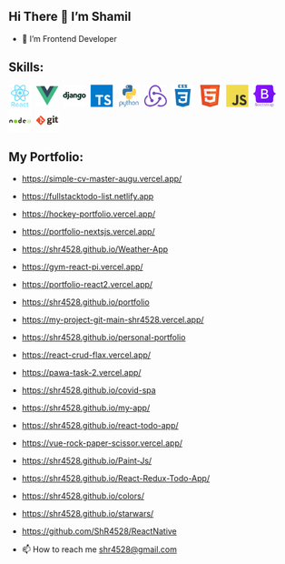 ## Hi There 👋  I’m Shamil 
- 👀 I’m Frontend Developer


## Skills:
 <div>
  
<img src="https://github.com/devicons/devicon/blob/master/icons/react/react-original-wordmark.svg" title="React" alt="React" width="40" height="40"/>&nbsp;
<img src="https://github.com/devicons/devicon/blob/master/icons/vuejs/vuejs-original.svg" title="Vuejs" alt="Vue" width="40" height="40"/>&nbsp;
<img src="https://github.com/devicons/devicon/blob/master/icons/django/django-plain-wordmark.svg" title="Django" width="40" height="40"/>&nbsp;
<img src="https://github.com/devicons/devicon/blob/master/icons/typescript/typescript-original.svg" title="Typescript" width="40" height="40"/>&nbsp;
<img src="https://github.com/devicons/devicon/blob/master/icons/python/python-original-wordmark.svg" title="Python" width="40" height="40"/>&nbsp;
<img src="https://github.com/devicons/devicon/blob/master/icons/redux/redux-original.svg" title="Redux" alt="Redux " width="40" height="40"/>&nbsp;
<img src="https://github.com/devicons/devicon/blob/master/icons/css3/css3-plain-wordmark.svg"  title="CSS3" alt="CSS" width="40" height="40"/>&nbsp;
<img src="https://github.com/devicons/devicon/blob/master/icons/html5/html5-original.svg" title="HTML5" alt="HTML" width="40" height="40"/>&nbsp;
<img src="https://github.com/devicons/devicon/blob/master/icons/javascript/javascript-original.svg" title="JavaScript" alt="JavaScript" width="40" height="40"/>&nbsp;
<img src="https://github.com/devicons/devicon/blob/master/icons/bootstrap/bootstrap-original-wordmark.svg" title="Bootstrap" width="40" height="40"/>&nbsp;
<img src="https://github.com/devicons/devicon/blob/master/icons/nodejs/nodejs-original-wordmark.svg" title="NodeJS" alt="NodeJS" width="40" height="40"/>&nbsp;
<img src="https://github.com/devicons/devicon/blob/master/icons/git/git-original-wordmark.svg" title="Git" alt="Git" width="40" height="40"/>&nbsp;
 </div>

## My Portfolio:

* https://simple-cv-master-augu.vercel.app/

* https://fullstacktodo-list.netlify.app
* https://hockey-portfolio.vercel.app/
* https://portfolio-nextsjs.vercel.app/

*  https://shr4528.github.io/Weather-App
*  https://gym-react-pi.vercel.app/
*  https://portfolio-react2.vercel.app/
*  https://shr4528.github.io/portfolio
*  https://my-project-git-main-shr4528.vercel.app/
*  https://shr4528.github.io/personal-portfolio
*  https://react-crud-flax.vercel.app/
*  https://pawa-task-2.vercel.app/
*  https://shr4528.github.io/covid-spa
*  https://shr4528.github.io/my-app/
*  https://shr4528.github.io/react-todo-app/
*  https://vue-rock-paper-scissor.vercel.app/
*  https://shr4528.github.io/Paint-Js/
*  https://shr4528.github.io/React-Redux-Todo-App/
*  https://shr4528.github.io/colors/
*  https://shr4528.github.io/starwars/
*  https://github.com/ShR4528/ReactNative


- 📫 How to reach me shr4528@gmail.com


